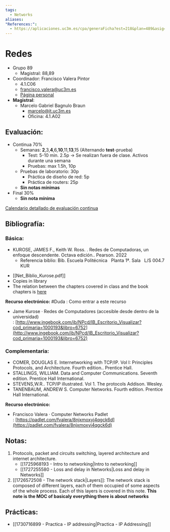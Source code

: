 ```yaml
---
tags:
  - Networks
aliases: 
"References:":
  - https://aplicaciones.uc3m.es/cpa/generaFicha?est=218&plan=489&asig=13884&idioma=1
---
```

# Redes
+ Grupo 89
	+ Magistral: 88,89
+ Coordinador: Francisco Valera Pintor
	+ 4.1.C06
	+ francisco.valera@uc3m.es
	+ [Página personal](https://www.it.uc3m.es/fvalera/indice.html)
+ **Magistral**: 
	+ Marcelo Gabriel Bagnulo Braun
		+ marcelo@it.uc3m.es
		+ Oficina: 4.1.A02
## Evaluación: 
+ Continua 70%
	+ Semanas: **2**,3,**4**,6,**10**,11,**13**,15 (Alternando **test**-prueba)
		+ Test: 5-10 min. 2.5p → Se realizan fuera de clase. Activos durante una semana
		+ Pruebas: max 1.5h, 10p
	+ Pruebas de laboratorio: 30p
		+ Práctica de diseño de red: 5p
		+ Práctica de routers: 25p 
	+ **Sin notas mínimas**
+ Final 30%
	+ **Sin nota mínima** 

[Calendario detallado de evaluación continua](https://docs.google.com/spreadsheets/d/104Y2lDLnwzGxnVe6b6JHj_VrQ8fWiIt_/edit?gid=1611146933#gid=1611146933)
## Bibliografía: 

### Básica: 

- KUROSE, JAMES F., Keith W. Ross. . Redes de Computadoras, un enfoque descendente. Octava edición.. Pearson. 2022
	- Referencia biblio: Bib. Escuela Politécnica   Planta 1ª. Sala   L/S 004.7 KUR

+ [[Net_Biblio_Kurose.pdf]]
+ Copies in library
+ The relation between the chapters covered in class and the book chapters is [here](https://docs.google.com/spreadsheets/d/1w4c3xFZ6zc3_oHcHirE9T8Ncijwhzms-/edit?gid=1511838856#gid=1511838856)

**Recurso electrónico:**
#Duda : Como entrar a este recurso
- Jame Kurose · Redes de Computadores (accesible desde dentro de la universidad) : [http://www.ingebook.com/ib/NPcd/IB_Escritorio_Visualizar?cod_primaria=1000193&libro=6752](http://www.ingebook.com/ib/NPcd/IB_Escritorio_Visualizar?cod_primaria=1000193&libro=6752)

### Complementaria: 
- COMER, DOUGLAS E. Internetworking with TCP/IP. Vol I: Principles Protocols, and Architecture. Fourth edition.. Prentice Hall.
- STALLINGS, WILLIAM. Data and Computer Communications. Seventh edition. Prentice Hall International.
- STEVENS,W.R.. TCP/IP illustrated. Vol 1. The protocols Addison. Wesley.
- TANENBAUM, ANDREW S. Computer Networks. Fourth edition. Prentice Hall International.

**Recurso electrónico:**
- Francisco Valera · Computer Networks Padlet : [https://padlet.com/fvalera/8njxmoxyj4qgck6d](https://padlet.com/fvalera/8njxmoxyj4qgck6d)

## Notas: 
1. Protocols, packet and circuits switching, layered architecture and internet architecture. 
	+ [[1725968193 - Intro to networking|Intro to networking]]
	+ [[1727255580 - Loss and delay in Networks|Loss and delay in Networks]]
2. [[1726572508 - The network stack|Layers]]: The network stack is composed of different layers, each of them occupied of some aspects of the whole process. Each of this layers is covered in this note. **This note is the MOC of basicaly everything there is about networks**

## Prácticas:
+ [[1730716899 - Practica - IP addressing|Practica - IP Addressing]]